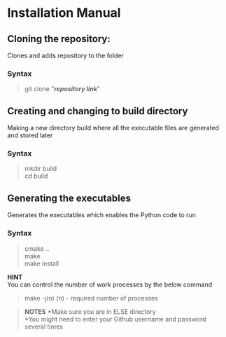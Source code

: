 # Installation Manual

## Cloning the repository:
Clones and adds repository to the folder
### Syntax
>git clone "***repository link***"  

## Creating and changing to build directory
Making a new directory build where all the executable files are generated and stored later
### Syntax
>mkdir build  
>cd build

## Generating the executables
Generates the executables which enables the Python code to run
### Syntax
>cmake ..  
>make  
>make install  

**HINT**  
You can control the number of work processes by the below command  
>make -j(n)
(n) - required number of processes

>**NOTES**
>*Make sure you are in ELSE directory  
>*You might need to enter your Github username and password several times
